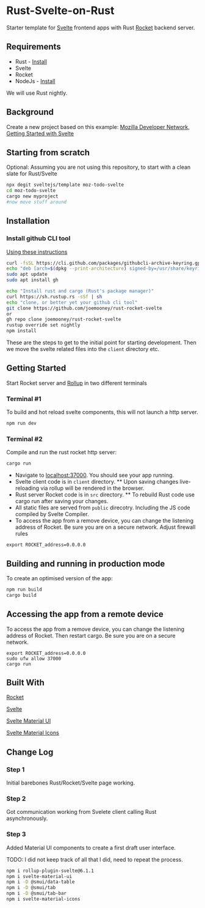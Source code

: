 
# Rust-Svelte-on-Rust

Starter template for [Svelte](https://svelte.dev) frontend apps with Rust [Rocket](https://rocket.rs) backend server.

## Requirements

* Rust  - [Install](https://www.rust-lang.org/tools/install)
* Svelte
* Rocket
* NodeJs - [Install](https://nodejs.org/en/download/)

We will use Rust nightly.

## Background

Create a new project based on this example:
[Mozilla Developer Network, Getting Started with Svelte](https://developer.mozilla.org/en-US/docs/Learn/Tools_and_testing/Client-side_JavaScript_frameworks/Svelte_getting_started)

## Starting from scratch

Optional: Assuming you are not using this repository, to start with a clean slate for Rust/Svelte

```bash
npx degit sveltejs/template moz-todo-svelte
cd moz-todo-svelte
cargo new myproject
#now move stuff around
```

## Installation

### Install github CLI tool

[Using these instructions](https://github.com/cli/cli/blob/trunk/docs/install_linux.md)

```bash
curl -fsSL https://cli.github.com/packages/githubcli-archive-keyring.gpg | sudo gpg --dearmor -o /usr/share/keyrings/githubcli-archive-keyring.gpg
echo "deb [arch=$(dpkg --print-architecture) signed-by=/usr/share/keyrings/githubcli-archive-keyring.gpg] https://cli.github.com/packages stable main" | sudo tee /etc/apt/sources.list.d/github-cli.list > /dev/null
sudo apt update
sudo apt install gh
```

```bash
echo "Install rust and cargo (Rust's package manager)"
curl https://sh.rustup.rs -sSf | sh
echo "clone, or better yet your github cli tool"
git clone https://github.com/joemooney/rust-rocket-svelte
or
gh repo clone joemooney/rust-rocket-svelte
rustup override set nightly
npm install
```

These are the steps to get to the initial point for starting development.
Then we move the svelte related files into the `client` directory etc.

## Getting Started

Start Rocket server and [Rollup](https://rollupjs.org) in two different terminals

### Terminal #1

To build and hot reload svelte components, this will not launch a http server.

```bash
npm run dev  
```

### Terminal #2

Compile and run the rust rocket http server:

```bash
cargo run  
```

* Navigate to [localhost:37000](http://localhost:37000). You should see your app running.
* Svelte client code is in `client` directory.
** Upon saving changes live-reloading via rollup will be rendered in the browser.
* Rust server Rocket code is in `src` directory.
** To rebuild Rust code use cargo run after saving your changes.
* All static files are served from `public` direcotry. Including the JS code compiled by Svelte Compiler.
* To access the app from a remove device, you can change the listening address of Rocket. Be sure you are on a secure network. Adjust firewall rules 
```
export ROCKET_address=0.0.0.0
```

## Building and running in production mode

To create an optimised version of the app:

```bash
npm run build
cargo build
```

## Accessing the app from a remote device

To access the app from a remove device, you can change the listening address of Rocket. Then restart cargo. Be sure you are on a secure network. 
```
export ROCKET_address=0.0.0.0
sudo ufw allow 37000
cargo run
```


## Built With

[Rocket](https://rocket.rs/)

[Svelte](https://svelte.dev/)

[Svelte Material UI](https://github.com/hperrin/svelte-material-ui)

[Svelte Material Icons](https://github.com/ramiroaisen/svelte-material-icons)

## Change Log

### Step 1

Initial barebones Rust/Rocket/Svelte page working.

### Step 2

Got communication working from Svelete client calling Rust asynchronously.

### Step 3

Added Material UI components to create a first draft user interface.

TODO: I did not keep track of all that I did, need to repeat the process.

```bash
npm i rollup-plugin-svelte@6.1.1
npm i svelte-material-ui
npm i -D @smui/data-table
npm i -D @smui/tab
npm i -D @smui/tab-bar
npm i svelte-material-icons
```
